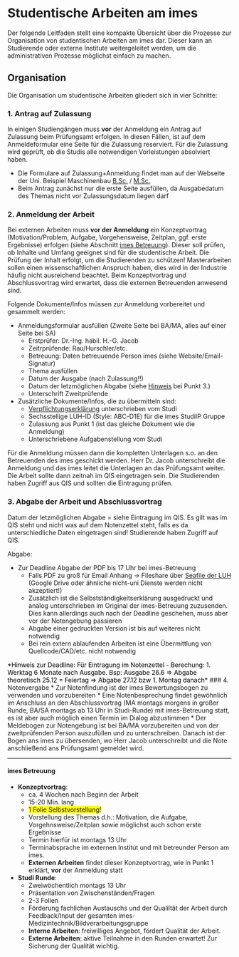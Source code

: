 # Studentische Arbeiten am imes 
Der folgende Leitfaden stellt eine kompakte Übersicht über die Prozesse zur Organisation von studentischen Arbeiten am imes dar. Dieser kann an Studierende oder externe Institute weitergeleitet werden, um die administrativen Prozesse möglichst einfach zu machen. 
## Organisation 

Die Organisation um studentische Arbeiten gliedert sich in vier Schritte: 

### 1. Antrag auf Zulassung
In einigen Studiengängen muss **vor** der Anmeldung ein Antrag auf Zulassung beim Prüfungsamt erfolgen. In diesen Fällen, ist auf dem Anmeldeformular eine Seite für die Zulassung reserviert. Für die Zulassung wird geprüft, ob die Studis alle notwendigen Vorleistungen absolviert haben. 

  * Die Formulare auf Zulassung+Anmeldung findet man auf der Webseite der Uni. Beispiel Maschinenbau [B.Sc.](https://www.uni-hannover.de/de/studium/im-studium/pruefungsinfos-fachberatung/maschinenbau-bsc/formulare/) / [M.Sc.](https://www.uni-hannover.de/de/studium/im-studium/pruefungsinfos-fachberatung/maschinenbau-msc/formulare/)
  * Beim Antrag zunächst nur die erste Seite ausfüllen, da Ausgabedatum des Themas nicht vor Zulassungsdatum liegen darf

### 2. Anmeldung der Arbeit

  Bei externen Arbeiten muss **vor der Anmeldung** ein Konzeptvortrag (Motivation/Problem, Aufgabe, Vorgehensweise, Zeitplan, ggf. erste Ergebnisse) erfolgen (siehe Abschnitt [imes Betreuung](#imes-betreuung)).
Dieser soll prüfen, ob Inhalte und Umfang geeignet sind für die studentische Arbeit.
Die Prüfung der Inhalt erfolgt, um die Studierenden zu schützen!
Masterarbeiten sollen einen wissenschaftlichen Anspruch haben, dies wird in der Industrie häufig nicht ausreichend beachtet. 
Beim Konzeptvortrag und Abschlussvortrag wird erwartet, dass die externen Betreuenden anwesend sind.


Folgende Dokumente/Infos müssen zur Anmeldung vorbereitet und gesammelt werden:

   * Anmeldungsformular ausfüllen (Zweite Seite bei BA/MA, alles auf einer Seite bei SA)
       * Erstprüfer: Dr.-Ing. habil. H.-G. Jacob
       * Zeitrprüfende: Rau/Hurschler/etc.
       * Betreuung: Daten betreuuende Person imes (siehe Website/Email-Signatur)
       * Thema ausfüllen
       * Datum der Ausgabe (nach Zulassung!!)
       * Datum der letzmöglichen Abgabe (siehe [Hinweis](#hinweis) bei Punkt 3.)
       * Unterschrift Zweitprüfende
   * Zusätzliche Dokumente/Infos, die zu übermitteln sind:
       * [Verpflichtungserklärung](Verpflichtungserklaerung_Vorlage.pdf) unterschrieben vom Studi
       * Sechsstellige LUH-ID (Style: ABC-D1E) für die imes StudiIP Gruppe
       * Zulassung aus Punkt 1 (ist das gleiche Dokument wie die Anmeldung)
       * Unterschriebene Aufgabenstellung vom Studi


Für die Anmeldung müssen dann die kompletten Unterlagen s.o. an den Betreuenden des imes geschickt werden. Herr Dr. Jacob unterschreibt die Anmeldung und das imes leitet die Unterlagen an das Prüfungsamt weiter. Die Arbeit sollte dann zeitnah im QIS eingetragen sein. Die Studierenden haben Zugriff aus QIS und sollten die Eintragung prüfen.


### 3. Abgabe der Arbeit und Abschlussvortrag
Datum der letzmöglichen Abgabe = siehe Eintragung im QIS. Es gilt was im QIS steht und nicht was auf dem Notenzettel steht, falls es da unterschiedliche Daten eingetragen sind! Studierende haben Zugriff auf QIS.

Abgabe:

* Zur Deadline Abgabe der PDF bis 17 Uhr bei imes-Betreuung
    - Falls PDF zu groß für Email Anhang -> Fileshare über [Seafile der LUH](https://seafile.cloud.uni-hannover.de/) (Google Drive oder ähnliche nicht-uni Dienste werden nicht akzeptiert!)
  - Zusätzlich ist die Selbstständigkeitserklärung ausgedruckt und analog unterschrieben im Original der imes-Betreuung zuzusenden. Dies kann allerdings auch nach der Deadline geschehen, muss aber vor der Notengebung passieren
  - Abgabe einer gedruckten Version ist bis auf weiteres nicht notwendig
  - Bei rein extern ablaufenden Arbeiten ist eine Übermittlung von Quellcode/CAD/etc. nicht notwendig

<a name="hinweis" style="color:black">
*Hinweis zur Deadline: Für Eintragung im Notenzettel - Berechung: 1. Werktag 6 Monate nach Ausgabe. Bsp: Ausgabe 26.6 => Abgabe theoretisch 25.12 = Feiertag => Abgabe 27.12 bzw 1. Montag danach*
</a>
### 4. Notenvergabe
  * Zur Notenfindung ist der imes Bewertungsbogen zu verwenden und vorzubereiten
  * Eine Notenbesprechung findet gewöhnlich im Anschluss an den Abschlussvortrag (MA montags morgens in großer Runde, BA/SA montags ab 13 Uhr in Studi-Runde) mit imes-Betreuung statt, es ist aber auch möglich einen Termin im Dialog abzustimmen
  * Der Meldebogen zur Notengebung ist bei BA/MA vorzubereiten und von der zweitprüfenden Person auszufüllen und zu unterschreiben. Danach ist der Bogen ans imes zu übersenden, wo Herr Jacob unterschreibt und die Note anschließend ans Prüfungsamt gemeldet wird. 


-------------------------

#### imes Betreuung

  * **Konzeptvortrag**:
  	* ca. 4 Wochen nach Beginn der Arbeit
  	* 15-20 Min. lang
  	* <span style="background-color: #FFFF00"> 1 Folie  Selbstvorstellung! </span>
  	* Vorstellung des Themas d.h.: Motivation, die Aufgabe, Vorgehnsweise/Zeitplan sowie möglichst auch schon erste Ergebnisse
  	* Termin hierfür ist montags 13 Uhr 
  	* Terminabsprache im externen Institut und mit betreunder Person am imes. 
  	* **Externen Arbeiten** findet dieser Konzeptvortrag, wie in Punkt 1 erklärt, **vor** der Anmeldung statt
  * **Studi Runde**:
  	* Zweiwöchentlich montags 13 Uhr
  	* Präsentation von Zwischenständen/Fragen
  	* 2-3 Folien
  	* Förderung fachlichen Austauschs und der Qualiltät der Arbeit durch Feedback/Input der gesamten imes-Medizintechnik/Bildverarbeitungsgruppe
  	* **Interne Arbeiten**: freiwilliges Angebot, fördert Qualität der Arbeit. 
  	* **Externe Arbeiten**: aktive Teilnahme in den Runden erwartet! Zur Sicherung der Qualität wichtig. 

